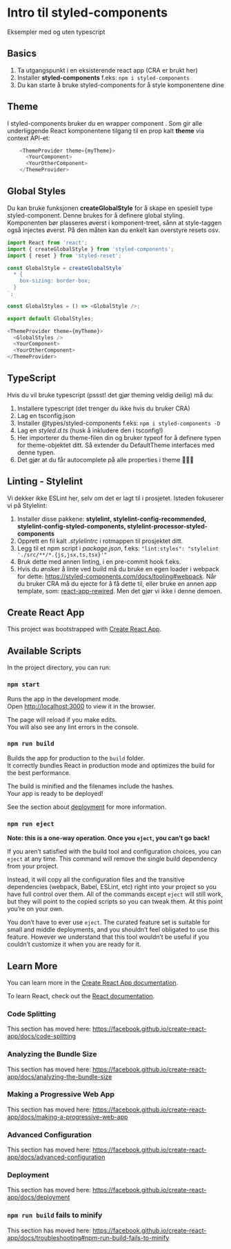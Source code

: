 # Intro til styled-components
Eksempler med og uten typescript

## Basics
1. Ta utgangspunkt i en eksisterende react app (CRA er brukt her)
2. Installer **styled-components** f.eks: ````npm i styled-components````
3. Du kan starte å bruke styled-components for å style komponentene dine

## Theme
I styled-components bruker du en wrapper component <ThemeProvider>. Som gir alle underliggende React komponentene tilgang til en prop kalt **theme** via context API-et:
```js
    <ThemeProvider theme={myTheme}>
      <YourComponent>
      <YourOtherComponent>
    </ThemeProvider>
```

## Global Styles
Du kan bruke funksjonen **createGlobalStyle** for å skape en spesiell type styled-component. Denne brukes for å definere global styling. Komponenten bør plasseres øverst i komponent-treet, sånn at style-taggen også injectes øverst. På den måten kan du enkelt kan overstyre resets osv.


```js
import React from 'react';
import { createGlobalStyle } from 'styled-components';
import { reset } from 'styled-reset';

const GlobalStyle = createGlobalStyle`
  * {
    box-sizing: border-box;
  }
`;

const GlobalStyles = () => <GlobalStyle />;

export default GlobalStyles;

```

```js
<ThemeProvider theme={myTheme}>
  <GlobalStyles />
  <YourComponent>
  <YourOtherComponent>
</ThemeProvider>
```

## TypeScript
Hvis du vil bruke typescript (pssst! det gjør theming veldig deilig) må du:
1. Installere typescript (det trenger du ikke hvis du bruker CRA)
2. Lag en tsconfig.json
3. Installer @types/styled-components f.eks: ````npm i styled-components -D````
4. Lag en *styled.d.ts* (husk å  inkludere den i tsconfig!)
5. Her importerer du theme-filen din og bruker typeof for å  definere typen for theme-objektet ditt. Så extender du DefaultTheme interfaces med denne typen.
6. Det gjør at du får autocomplete på alle properties i theme 🤯🎉🥳

## Linting - Stylelint
Vi dekker ikke ESLint her, selv om det er lagt til i prosjetet. Isteden fokuserer vi på Stylelint:
1. Installer disse pakkene: **stylelint, stylelint-config-recommended, stylelint-config-styled-components, stylelint-processor-styled-components**
2. Opprett en fil kalt *.stylelintrc* i rotmappen til prosjektet ditt.
3. Legg til et npm script i *package.json*, f.eks: ````"lint:styles": "stylelint './src/**/*.{js,jsx,ts,tsx}'"````
4. Bruk dette med annen linting, i en pre-commit hook f.eks.
5. Hvis du ønsker å linte ved build må du bruke en egen loader i webpack for dette: https://styled-components.com/docs/tooling#webpack. Når du bruker CRA må du ejecte for å få dette til, eller bruke en annen app template, som: [react-app-rewired](https://www.npmjs.com/package/react-app-rewired). Men det gjør vi ikke i denne demoen.

## Create React App

This project was bootstrapped with [Create React App](https://github.com/facebook/create-react-app).

## Available Scripts

In the project directory, you can run:

### `npm start`

Runs the app in the development mode.<br />
Open [http://localhost:3000](http://localhost:3000) to view it in the browser.

The page will reload if you make edits.<br />
You will also see any lint errors in the console.

### `npm run build`

Builds the app for production to the `build` folder.<br />
It correctly bundles React in production mode and optimizes the build for the best performance.

The build is minified and the filenames include the hashes.<br />
Your app is ready to be deployed!

See the section about [deployment](https://facebook.github.io/create-react-app/docs/deployment) for more information.

### `npm run eject`

**Note: this is a one-way operation. Once you `eject`, you can’t go back!**

If you aren’t satisfied with the build tool and configuration choices, you can `eject` at any time. This command will remove the single build dependency from your project.

Instead, it will copy all the configuration files and the transitive dependencies (webpack, Babel, ESLint, etc) right into your project so you have full control over them. All of the commands except `eject` will still work, but they will point to the copied scripts so you can tweak them. At this point you’re on your own.

You don’t have to ever use `eject`. The curated feature set is suitable for small and middle deployments, and you shouldn’t feel obligated to use this feature. However we understand that this tool wouldn’t be useful if you couldn’t customize it when you are ready for it.

## Learn More

You can learn more in the [Create React App documentation](https://facebook.github.io/create-react-app/docs/getting-started).

To learn React, check out the [React documentation](https://reactjs.org/).

### Code Splitting

This section has moved here: https://facebook.github.io/create-react-app/docs/code-splitting

### Analyzing the Bundle Size

This section has moved here: https://facebook.github.io/create-react-app/docs/analyzing-the-bundle-size

### Making a Progressive Web App

This section has moved here: https://facebook.github.io/create-react-app/docs/making-a-progressive-web-app

### Advanced Configuration

This section has moved here: https://facebook.github.io/create-react-app/docs/advanced-configuration

### Deployment

This section has moved here: https://facebook.github.io/create-react-app/docs/deployment

### `npm run build` fails to minify

This section has moved here: https://facebook.github.io/create-react-app/docs/troubleshooting#npm-run-build-fails-to-minify
